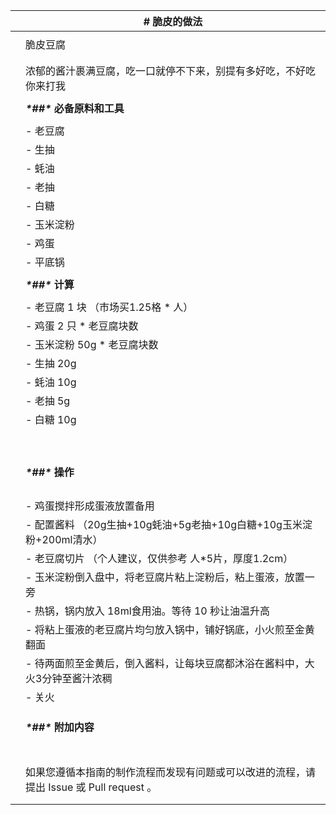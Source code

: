 |      | **#** **脆皮的做法**                                         |
| ---- | ------------------------------------------------------------ |
|      |                                                              |
|      | 脆皮豆腐                                                     |
|      |                                                              |
|      |                                                              |
|      | 浓郁的酱汁裹满豆腐，吃一口就停不下来，别提有多好吃，不好吃你来打我 |
|      |                                                              |
|      | ***\*##\** 必备原料和工具**                                  |
|      |                                                              |
|      | - 老豆腐                                                     |
|      | - 生抽                                                       |
|      | - 蚝油                                                       |
|      | - 老抽                                                       |
|      | - 白糖                                                       |
|      | - 玉米淀粉                                                   |
|      | - 鸡蛋                                                       |
|      | - 平底锅                                                     |
|      |                                                              |
|      | ***\*##\** 计算**                                            |
|      |                                                              |
|      | - 老豆腐 1 块 （市场买1.25格 * 人）                          |
|      | - 鸡蛋 2 只 * 老豆腐块数                                     |
|      | - 玉米淀粉 50g * 老豆腐块数                                  |
|      | - 生抽 20g                                                   |
|      | - 蚝油 10g                                                   |
|      | - 老抽 5g                                                    |
|      | - 白糖 10g                                                   |
|      |                                                              |
|      |                                                              |
|      |                                                              |
|      |                                                              |
|      |                                                              |
|      |                                                              |
|      |                                                              |
|      |                                                              |
|      |                                                              |
|      | ***\*##\** 操作**                                            |
|      |                                                              |
|      |                                                              |
|      |                                                              |
|      |                                                              |
|      | - 鸡蛋搅拌形成蛋液放置备用                                   |
|      | - 配置酱料 （20g生抽+10g蚝油+5g老抽+10g白糖+10g玉米淀粉+200ml清水） |
|      | - 老豆腐切片 （个人建议，仅供参考  人*5片，厚度1.2cm）       |
|      | - 玉米淀粉倒入盘中，将老豆腐片粘上淀粉后，粘上蛋液，放置一旁 |
|      | - 热锅，锅内放入 18ml食用油。等待 10 秒让油温升高            |
|      | - 将粘上蛋液的老豆腐片均匀放入锅中，铺好锅底，小火煎至金黄翻面 |
|      | - 待两面煎至金黄后，倒入酱料，让每块豆腐都沐浴在酱料中，大火3分钟至酱汁浓稠 |
|      | - 关火                                                       |
|      |                                                              |
|      |                                                              |
|      |                                                              |
|      | ***\*##\** 附加内容**                                        |
|      |                                                              |
|      |                                                              |
|      |                                                              |
|      |                                                              |
|      |                                                              |
|      |                                                              |
|      |                                                              |
|      | 如果您遵循本指南的制作流程而发现有问题或可以改进的流程，请提出 Issue 或 Pull request 。 |
|      |                                                              |
|      |                                                              |